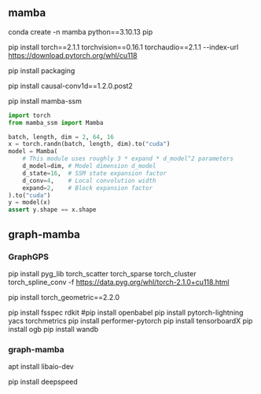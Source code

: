 
## mamba
conda create -n mamba python==3.10.13 pip

pip install torch==2.1.1 torchvision==0.16.1 torchaudio==2.1.1 --index-url https://download.pytorch.org/whl/cu118

pip install packaging

pip install causal-conv1d==1.2.0.post2

pip install mamba-ssm

```python
import torch
from mamba_ssm import Mamba

batch, length, dim = 2, 64, 16
x = torch.randn(batch, length, dim).to("cuda")
model = Mamba(
    # This module uses roughly 3 * expand * d_model^2 parameters
    d_model=dim, # Model dimension d_model
    d_state=16,  # SSM state expansion factor
    d_conv=4,    # Local convolution width
    expand=2,    # Block expansion factor
).to("cuda")
y = model(x)
assert y.shape == x.shape
```

## graph-mamba

### GraphGPS

pip install pyg_lib torch_scatter torch_sparse torch_cluster torch_spline_conv -f https://data.pyg.org/whl/torch-2.1.0+cu118.html

pip install torch_geometric==2.2.0 

pip install fsspec rdkit
#pip install openbabel 
pip install pytorch-lightning yacs torchmetrics
pip install performer-pytorch
pip install tensorboardX
pip install ogb
pip install wandb

### graph-mamba

apt install libaio-dev

pip install deepspeed